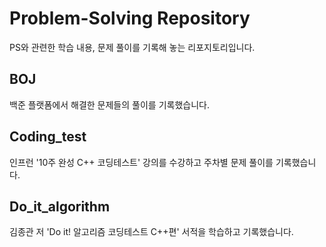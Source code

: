 # Problem-Solving Repository

PS와 관련한 학습 내용, 문제 풀이를 기록해 놓는 리포지토리입니다.

## BOJ

백준 플랫폼에서 해결한 문제들의 풀이를 기록했습니다.

## Coding_test

인프런 '10주 완성 C++ 코딩테스트' 강의를 수강하고 주차별 문제 풀이를 기록했습니다.

## Do_it_algorithm

김종관 저 'Do it! 알고리즘 코딩테스트 C++편' 서적을 학습하고 기록했습니다.